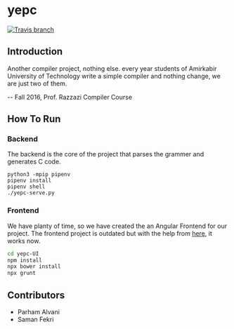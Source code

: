 # yepc

[![Travis branch](https://img.shields.io/travis/com/1995parham/yepc/master.svg?style=flat-square)](https://travis-ci.com/1995parham/yepc)

## Introduction

Another compiler project, nothing else. every year students of
Amirkabir University of Technology write a simple compiler and
nothing change, we are just two of them.

-- Fall 2016, Prof. Razzazi Compiler Course

## How To Run

### Backend
The backend is the core of the project that parses the grammer and generates C code.

```
python3 -mpip pipenv
pipenv install
pipenv shell
./yepc-serve.py
```

### Frontend
We have planty of time, so we have created the an Angular Frontend for our project.
The frontend project is outdated but with the help from [here](https://stackoverflow.com/questions/55921442/how-to-fix-referenceerror-primordials-is-not-defined-in-node),
it works now.

```sh
cd yepc-UI
npm install
npx bower install
npx grunt
```

## Contributors

- Parham Alvani
- Saman Fekri
